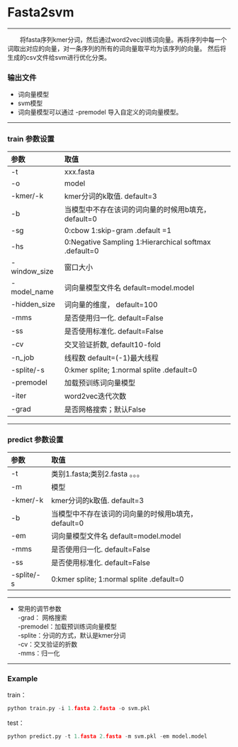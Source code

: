 # Fasta2svm
***********************
&emsp;&emsp;将fasta序列kmer分词，然后通过word2vec训练词向量。再将序列中每一个词取出对应的向量，对一条序列的所有的词向量取平均为该序列的向量。 
然后将生成的csv文件给svm进行优化分类。
### 输出文件
* 词向量模型
* svm模型
* 词向量模型可以通过 -premodel 导入自定义的词向量模型。
*****************************
### train 参数设置

|参数|取值|
|:-|:-|  
|-t|xxx.fasta|    
|-o|model|   
-kmer/-k|       	 kmer分词的k取值. default=3  
-b     |           当模型中不存在该词的词向量的时候用b填充，default=0  
-sg     |     		0:cbow   1:skip-gram .default =1 
-hs      |     	0:Negative Sampling   1:Hierarchical softmax .default=0  
-window_size|   	窗口大小  
-model_name      |	词向量模型文件名  default=model.model  
-hidden_size|    	词向量的维度， default=100  
-mms   |		   是否使用归一化. default=False    
-ss     | 		 是否使用标准化. default=False 
-cv   |		交叉验证折数, default10-fold 
-n_job   |		线程数 default=(-1)最大线程  
-splite/-s| 0:kmer splite; 1:normal splite .default=0
-premodel|加载预训练词向量模型
-iter|word2vec迭代次数
-grad|是否网格搜索；默认False
*********************************
### predict 参数设置

|参数|取值|
|:-|:-|  
|-t|类别1.fasta;类别2.fasta 。。。|    
-m|      模型
-kmer/-k|       	 kmer分词的k取值. default=3  
-b     |           当模型中不存在该词的词向量的时候用b填充，default=0  
-em      |	词向量模型文件名  default=model.model  
-mms   |		   是否使用归一化. default=False    
-ss     | 		 是否使用标准化. default=False 
-splite/-s| 0:kmer splite; 1:normal splite .default=0

*********************************

* 常用的调节参数  
-grad： 网格搜索  
-premodel：加载预训练词向量模型  
-splite：分词的方式，默认是kmer分词  
-cv：交叉验证的折数  
-mms：归一化
*************************
### Example
train：
```py
python train.py -i 1.fasta 2.fasta -o svm.pkl
```
test：
```py
python predict.py -t 1.fasta 2.fasta -m svm.pkl -em model.model
```

